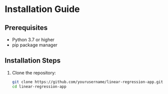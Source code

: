 # Installation Guide

## Prerequisites
- Python 3.7 or higher
- pip package manager

## Installation Steps

1. Clone the repository:
   ```bash
   git clone https://github.com/yourusername/linear-regression-app.git
   cd linear-regression-app
